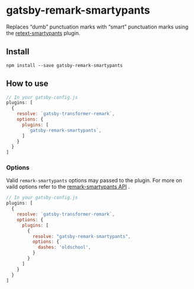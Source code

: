 # gatsby-remark-smartypants

Replaces “dumb” punctuation marks with “smart” punctuation marks using
the [retext-smartypants](https://github.com/wooorm/retext-smartypants)
plugin.

## Install

`npm install --save gatsby-remark-smartypants`

## How to use

```javascript
// In your gatsby-config.js
plugins: [
  {
    resolve: `gatsby-transformer-remark`,
    options: {
      plugins: [
        `gatsby-remark-smartypants`,
      ]
    }
  }
]
```

### Options
Valid `remark-smartypants` options may passed to the plugin. For more on vaild options refer to the [remark-smartypants API](https://github.com/wooorm/retext-smartypants#api) .

```javascript
// In your gatsby-config.js
plugins: [
  {
    resolve: `gatsby-transformer-remark`,
    options: {
      plugins: [
        {
          resolve: "gatsby-remark-smartypants",
          options: {
            dashes: 'oldschool',
          }
        }
      ]
    }
  }
]
```